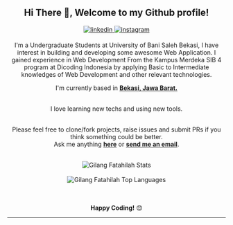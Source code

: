 <div align="center">
<h2> Hi There 🙌, Welcome to my Github profile!</h2>  
<a href="https://www.linkedin.com/in/gilang-fatahilah/" target="_blank">
<img src=https://img.shields.io/badge/linkedin-%2300acee.svg?color=405DE6&style=for-the-badge&logo=linkedin&logoColor=white alt=linkedin style="margin-bottom: 5px;" />
</a>
<a href="https://instagram.com/gilanqf" target="_blank">
<img src=https://img.shields.io/badge/instagram-%ff5851db.svg?color=C13584&style=for-the-badge&logo=instagram&logoColor=white alt=instagram style="margin-bottom: 5px;" />
</a>

I'm a Undergraduate Students at University of Bani Saleh Bekasi, I have interest in building and developing some awesome Web Application. I gained experience in Web Development From the Kampus Merdeka SIB 4 program at Dicoding Indonesia by applying Basic to Intermediate knowledges of Web Development and other relevant technologies.
<br />

I'm currently based in **[Bekasi, Jawa Barat.](https://goo.gl/maps/fVDLKT1Lx3hamygY9)**

<br />
I love learning new techs and using new tools.
<br />
<br />

Please feel free to clone/fork projects, raise issues and submit PRs if you think something could be better.<br />
Ask me anything **[here](https://github.com/gilangfatahilah/gilangfatahilah/issues/new)** or <a href="mailto:gilangf010@gmail.com"><b>send me an email</b></a>.
<br />
<br />

<img align="center" src="https://github-readme-stats.vercel.app/api?username=gilangfatahilah&include_all_commits=true&count_private=true&show_icons=true&rank_icon=github&theme=react" alt="Gilang Fatahilah Stats">
<br />
<br />
<img src="https://github-readme-stats.vercel.app/api/top-langs/?username=gilangfatahilah&layout=compact&theme=dark&bg_color=0A0A0A" alt="Gilang Fatahilah Top Languages"/>
<br />
<br />
<br />

**Happy Coding!** 😊

---
